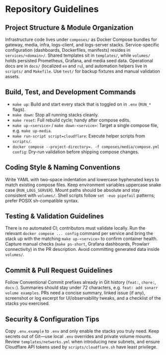 # Repository Guidelines

## Project Structure & Module Organization
Infrastructure code lives under `composes/` as Docker Compose bundles for gateway, media, infra, logs-client, and logs-server stacks. Service-specific configuration (dashboards, Dockerfiles, manifests) resides in `services/<domain>/`. Shared templates sit in `templates/`, while `volumes/` holds persisted Prometheus, Grafana, and media seed data. Operational docs are in `docs/` (localized `en` and `ru`), and automation helpers live in `scripts/` and `Makefile`. Use `test/` for backup fixtures and manual validation assets.

## Build, Test, and Development Commands
- `make up`: Build and start every stack that is toggled on in `.env` (`RUN_*` flags).
- `make down`: Stop all running stacks cleanly.
- `make reset`: Full rebuild cycle; handy after compose edits.
- `make up-<service>` / `make down-<service>`: Target a single compose file, e.g. `make up-media`.
- `make run-script script=cloudflare`: Execute helper scripts from `scripts/`.
- `docker compose --project-directory=. -f composes/media/compose.yml config`: Dry-run validation before shipping compose changes.

## Coding Style & Naming Conventions
Write YAML with two-space indentation and lowercase hyphenated keys to match existing compose files. Keep environment variables uppercase snake case (`RUN_LOGS_SERVER`). Mount paths should be absolute and stay consistent with `volumes/`. Shell scripts follow `set -euo pipefail` patterns; prefer POSIX sh-compatible syntax.

## Testing & Validation Guidelines
There is no automated CI; contributors must validate locally. Run the relevant `docker compose ... config` command per service and bring the stack up with the matching `make up-<service>` to confirm container health. Capture manual checks (`make ps-short`, Grafana dashboards, Prowlarr connectivity) in the PR description. Avoid committing generated data inside `volumes/`.

## Commit & Pull Request Guidelines
Follow Conventional Commit prefixes already in Git history (`feat:`, `chore:`, `docs:`). Summaries should stay under 72 characters, e.g. `feat: add sonarr volume examples`. PRs need a concise summary, linked issue (if any), screenshot or log excerpt for UI/observability tweaks, and a checklist of the stacks you exercised.

## Security & Configuration Tips
Copy `.env.example` to `.env` and only enable the stacks you truly need. Keep secrets out of Git—use local `.env` overrides and private volume mounts. Review `templates/networks.yml` when introducing new subnets, and ensure Cloudflare API tokens used by `scripts/cloudflare.sh` have least privilege.
